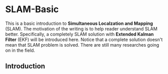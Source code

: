 # SLAM-Basic
This is a basic introduction to <b>Simultaneous Localzation and Mapping</b> (SLAM). The motivation of the writing is to help reader understand SLAM better. Specifically, a completely SLAM solution with <b>Extended Kalman Filter</b> (EKF) will be introduced here. Notice that a complete solution doesn't mean that SLAM problem is solved. There are still many researches going on in the field.

## Introduction
